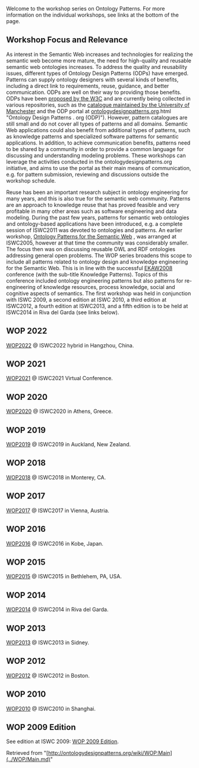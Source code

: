 Welcome to the workshop series on Ontology Patterns. For more information on the individual workshops, see links at the bottom of the page.



  




##   Workshop Focus and Relevance


As interest in the Semantic Web increases and technologies for realizing the semantic web become more mature, the need for high-quality and reusable semantic web ontologies increases. To address the quality and reusability issues, different types of Ontology Design Patterns (ODPs) have emerged. Patterns can supply ontology designers with several kinds of benefits, including a direct link to requirements, reuse, guidance, and better communication. ODPs are well on their way to providing those benefits. ODPs have been [proposed by the W3C](http://www.w3.org/2001/sw/BestPractices/OEP/ "http://www.w3.org/2001/sw/BestPractices/OEP/") and are currently being collected in various repositories, such as the [catalogue maintained by the University of Manchester](http://www.gong.manchester.ac.uk/odp/html/index.html "http://www.gong.manchester.ac.uk/odp/html/index.html") and the ODP portal at [ontologydesignpatterns.org](../Ontology_Design_Patterns_._org_(ODP).md).html "Ontology Design Patterns . org (ODP)"). However, pattern catalogues are still small and do not cover all types of patterns and all domains. Semantic Web applications could also benefit from additional types of patterns, such as knowledge patterns and specialized software patterns for semantic applications. In addition, to achieve communication benefits, patterns need to be shared by a community in order to provide a common language for discussing and understanding modeling problems. These workshops can leverage the activities conducted in the ontologydesignpatterns.org initiative, and aims to use the portal as their main means of communication, e.g. for pattern submission, reviewing and discussions outside the workshop schedule.


Reuse has been an important research subject in ontology engineering for many years, and this is also true for the semantic web community. Patterns are an approach to knowledge reuse that has proved feasible and very profitable in many other areas such as software engineering and data modeling. During the past few years, patterns for semantic web ontologies and ontology-based applications have been introduced, e.g. a complete session of ISWC2011 was devoted to ontologies and patterns. An earlier workshop, [Ontology Patterns for the Semantic Web](http://www.research.ibm.com/people/w/welty/OPSW-05/ "http://www.research.ibm.com/people/w/welty/OPSW-05/") , was arranged at ISWC2005, however at that time the community was considerably smaller. The focus then was on discussing reusable OWL and RDF ontologies addressing general open problems. The WOP series broadens this scope to include all patterns related to ontology design and knowledge engineering for the Semantic Web. This is in line with the successful [EKAW2008](http://ekaw2008.inrialpes.fr/ "http://ekaw2008.inrialpes.fr/") conference (with the sub-title Knowledge Patterns). Topics of this conference included ontology engineering patterns but also patterns for re-engineering of knowledge resources, process knowledge, social and cognitive aspects of semantics. The first workshop was held in conjunction with ISWC 2009, a second edition at ISWC 2010, a third edition at ISWC2012, a fourth edition at ISWC2013, and a fifth edition is to be held at ISWC2014 in Riva del Garda (see links below).



##  WOP 2022


 [WOP2022](../WOP/2022.1.md "WOP:2022") @ ISWC2022 hybrid in Hangzhou, China.



##  WOP 2021


 [WOP2021](../WOP/2021.1.md "WOP:2021") @ ISWC2021 Virtual Conference.



##  WOP 2020


 [WOP2020](../WOP/2020.1.md "WOP:2020") @ ISWC2020 in Athens, Greece.



##  WOP 2019


 [WOP2019](../WOP/2019.1.md "WOP:2019") @ ISWC2019 in Auckland, New Zealand.



##  WOP 2018


 [WOP2018](../WOP/2018.1.md "WOP:2018") @ ISWC2018 in Monterey, CA.



##  WOP 2017


 [WOP2017](../WOP/2017.1.md "WOP:2017") @ ISWC2017 in Vienna, Austria.



##  WOP 2016


 [WOP2016](../WOP/2016.1.md "WOP:2016") @ ISWC2016 in Kobe, Japan.



##  WOP 2015


 [WOP2015](../WOP/2015.md "WOP:2015") @ ISWC2015 in Bethlehem, PA, USA.



##  WOP 2014


 [WOP2014](../WOP/2014.md "WOP:2014") @ ISWC2014 in Riva del Garda.



##  WOP 2013


 [WOP2013](../WOP/2013.md "WOP:2013") @ ISWC2013 in Sidney.



##  WOP 2012


 [WOP2012](../WOP/2012.md "WOP:2012") @ ISWC2012 in Boston.



##  WOP 2010


 [WOP2010](../WOP/2010.md "WOP:2010") @ ISWC2010 in Shanghai.



##  WOP 2009 Edition


See edition at ISWC 2009: [WOP 2009 Edition](../WOP/2009.md "WOP:2009").





Retrieved from "[http://ontologydesignpatterns.org/wiki/WOP:Main](../WOP/Main.md)"